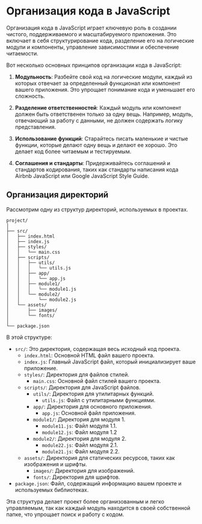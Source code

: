 # Организация кода в JavaScript

Организация кода в JavaScript играет ключевую роль в создании чистого, поддерживаемого и масштабируемого приложения. Это включает в себя структурирование кода, разделение его на логические модули и компоненты, управление зависимостями и обеспечение читаемости.

Вот несколько основных принципов организации кода в JavaScript:

1. **Модульность**: Разбейте свой код на логические модули, каждый из которых отвечает за определенный функционал или компонент вашего приложения. Это упрощает понимание кода и уменьшает его сложность.

2. **Разделение ответственностей**: Каждый модуль или компонент должен быть ответственен только за одну вещь. Например, модуль, отвечающий за работу с данными, не должен содержать логику представления.

3. **Использование функций**: Старайтесь писать маленькие и чистые функции, которые делают одну вещь и делают ее хорошо. Это делает код более читаемым и тестируемым.

4. **Соглашения и стандарты**: Придерживайтесь соглашений и стандартов кодирования, таких как стандарты написания кода Airbnb JavaScript или Google JavaScript Style Guide. 

## Организация директорий

Рассмотрим одну из структур директорий, используемых в проектах.

```
project/
│
├── src/
│   ├── index.html
│   ├── index.js
│   ├── styles/
│   │   └── main.css
│   ├── scripts/
│   │   ├── utils/
│   │   │   └── utils.js
│   │   ├── app/
│   │   │   └── app.js
│   │   ├── module1/
│   │   │   └── module1.js
│   │   └── module2/
│   │       └── module2.js
│   └── assets/
│       ├── images/
│       └── fonts/
│
└── package.json
```

В этой структуре:

- `src/`: Это директория, содержащая весь исходный код проекта.
    - `index.html`: Основной HTML файл вашего проекта.
    - `index.js`: Главный JavaScript файл, который инициализирует ваше приложение.
    - `styles/`: Директория для файлов стилей.
        - `main.css`: Основной файл стилей вашего проекта.
    - `scripts/`: Директория для JavaScript файлов.
        - `utils/`: Директория для утилитарных функций.
            - `utils.js`: Файл с утилитарными функциями.
        - `app/`: Директория для основного приложения.
            - `app.js`: Основной файл приложения.
        - `module1/`: Директория для модуля 1.
            - `module11.js`: Файл модуля 1.1.
            - `module12.js`: Файл модуля 1.2
        - `module2/`: Директория для модуля 2.
            - `module22.js`: Файл модуля 2.1.
            - `module21.js`: Файл модуля 2.2.
    - `assets/`: Директория для статических ресурсов, таких как изображения и шрифты.
        - `images/`: Директория для изображений.
        - `fonts/`: Директория для шрифтов.
- `package.json`: Файл, содержащий информацию вашем проекте и используемых библиотеках.

Эта структура делает проект более организованным и легко управляемым, так как каждый модуль находится в своей собственной папке, что упрощает поиск и работу с кодом.